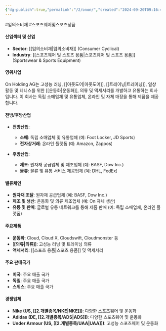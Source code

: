```yaml
---
{"dg-publish":true,"permalink":"/2/onon/","created":"2024-09-20T09:16:46.994+09:00","updated":"2025-06-03T20:06:00.523+09:00"}
---
```


#임의소비재 #스포츠웨어및스포츠상품 

#### 산업섹터 및 산업

- **Sector**: [[임의소비재\|임의소비재]] (Consumer Cyclical)
- **Industry**: [[스포츠웨어 및 스포츠 용품\|스포츠웨어 및 스포츠 용품]] (Sportswear & Sports Equipment)

#### 영위사업

On Holding AG는 고성능 러닝, [[아웃도어\|아웃도어]], [[트레이닝\|트레이닝]], 일상 활동 및 테니스를 위한 [[운동화\|운동화]], 의류 및 액세서리를 개발하고 유통하는 회사입니다. 이 회사는 독립 소매업체 및 유통업체, 온라인 및 자체 매장을 통해 제품을 제공합니다.

#### 전방/후방산업

- **전방산업**:
    - **소매**: 독립 소매업체 및 유통업체 (예: Foot Locker, JD Sports)
    - **전자상거래**: 온라인 플랫폼 (예: Amazon, Zappos)
      
- **후방산업**:
    - **제조**: 원자재 공급업체 및 제조업체 (예: BASF, Dow Inc.)
    - **물류**: 물류 및 유통 서비스 제공업체 (예: DHL, FedEx)

#### 밸류체인

- **원자재 조달**: 원자재 공급업체 (예: BASF, Dow Inc.)
- **제조 및 생산**: 운동화 및 의류 제조업체 (예: On 자체 생산)
- **유통 및 판매**: 글로벌 유통 네트워크를 통해 제품 판매 (예: 독립 소매업체, 온라인 플랫폼)

#### 주요제품

- **운동화**: Cloud, Cloud X, Cloudswift, Cloudmonster 등
- **[[의류\|의류]]**: 고성능 러닝 및 트레이닝 의류
- **액세서리**: [[스포츠 용품\|스포츠 용품]] 및 액세서리

#### 주요 판매국가

- **미국**: 주요 매출 국가
- **독일**: 주요 매출 국가
- **스위스**: 주요 매출 국가

#### 경쟁업체

- **Nike (US, [[2.개별종목/NKE\|NKE]])**: 다양한 스포츠웨어 및 운동화
- **Adidas (DE, [[2.개별종목/ADS\|ADS]])**: 다양한 스포츠웨어 및 운동화
- **Under Armour (US, [[2.개별종목/UAA\|UAA]])**: 고성능 스포츠웨어 및 운동화